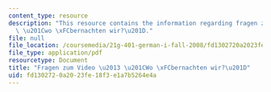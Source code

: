 ```yaml
---
content_type: resource
description: "This resource contains the information regarding fragen zum video \u2013\
  \ \u201Cwo \xFCbernachten wir?\u201D."
file: null
file_location: /coursemedia/21g-401-german-i-fall-2008/fd1302720a2023fe18f3e1a7b5264e4a_MIT21G_401F08_vid_kap2.pdf
file_type: application/pdf
resourcetype: Document
title: "Fragen zum Video \u2013 \u201CWo \xFCbernachten wir?\u201D"
uid: fd130272-0a20-23fe-18f3-e1a7b5264e4a
---
```

